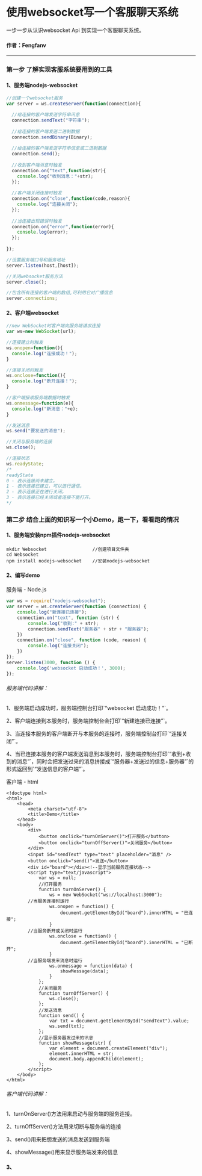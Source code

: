 # 使用websocket写一个客服聊天系统

一步一步从认识websocket Api 到实现一个客服聊天系统。

#### 作者：Fengfanv

------

### 第一步 了解实现客服系统要用到的工具
#### 1、服务端**nodejs-websocket**

```javascript
//创建一个websocket服务
var server = ws.createServer(function(connection){

  //给连接的客户端发送字符串讯息
  connection.sendText("字符串");
  
  //给连接的客户端发送二进制数据
  connection.sendBinary(Binary);
  
  //给连接的客户端发送字符串信息或二进制数据
  connection.send();
  
  //收到客户端消息时触发
  connection.on("text",function(str){
    console.log("收到消息："+str);
  });
  
  //客户端关闭连接时触发
  connection.on("close",function(code,reason){
    console.log("连接关闭");
  });
  
  //当连接出现错误时触发
  connection.on("error",function(error){
    console.log(error);
  });
  
});

//设置服务端口号和服务地址
server.listen(host,[host]);

//关闭websocket服务方法
server.close();

//包含所有连接的客户端的数组,可利用它对广播信息
server.connections;

```
#### 2、客户端**websocket**
```javascript
//new WebSocket时客户端向服务端请求连接
var ws=new WebSocket(url);

//连接建立时触发
ws.onopen=function(){
  console.log("连接成功！");
}

//连接关闭时触发
ws.onclose=function(){
  console.log("断开连接！");
}

//客户端接收服务端数据时触发
ws.onmessage=function(e){
  console.log("新消息："+e);
}

//发送消息
ws.send("要发送的消息");

//关闭与服务端的连接
ws.close();

//连接状态
ws.readyState;
/*
readyState
0 - 表示连接尚未建立。
1 - 表示连接已建立，可以进行通信。
2 - 表示连接正在进行关闭。
3 - 表示连接已经关闭或者连接不能打开。
*/

```

### 第二步 结合上面的知识写一个小Demo，跑一下，看看跑的情况

#### 1、服务端安装npm插件**nodejs-websocket**
```
mkdir Websocket                 //创建项目文件夹
cd Websocket                    
npm install nodejs-websocket    //安装nodejs-websocket
```
#### 2、编写demo
服务端 - Node.js
```javascript
var ws = require("nodejs-websocket");
var server = ws.createServer(function (connection) {
	console.log("新连接已连接");
	connection.on("text", function (str) {
		console.log("收到:" + str);
		connection.sendText("服务器" + str + "服务器");
	})
	connection.on("close", function (code, reason) {
		console.log("连接关闭");
	})
});
server.listen(3000, function () {
	console.log('websocket 启动成功！', 3000);
});
```
<h6>服务端代码讲解：</h6>
<p>1、服务端启动成功时，服务端控制台打印`“websocket 启动成功！”`。</p>
<p>2、客户端连接到本服务时，服务端控制台会打印`“新建连接已连接”`。</p>
<p>3、当连接本服务的客户端断开与本服务的连接时，服务端控制台打印`“连接关闭”`。</p>
<p>4、当已连接本服务的客户端发送消息到本服务时，服务端控制台打印`“收到+收到的消息”`，同时会把发送过来的消息拼接成`“服务器+发送过的信息+服务器”`的形式返回到`“发送信息的客户端”`。</p>

客户端 - html
```
<!doctype html>
<html>
	<head>
		<meta charset="utf-8">
		<title>Demo</title>
	</head>
	<body>
		<div>
			<button onclick="turnOnServer()">打开服务</button>
			<button onclick="turnOffServer()">关闭服务</button>
		</div>
		<input id="sendText" type="text" placeholder="消息" />
		<button onclick="send()">发送</button>
		<div id="board"></div><!--显示当前服务连接状态-->
		<script type="text/javascript">
			var ws = null;
			//打开服务
			function turnOnServer() {
				ws = new WebSocket("ws://localhost:3000");
        //当服务连接时运行
				ws.onopen = function() {
					document.getElementById("board").innerHTML = "已连接";
				}
        //当服务断开或关闭时运行
				ws.onclose = function() {
					document.getElementById("board").innerHTML = "已断开";
				}
        //当服务端发来消息时运行
				ws.onmessage = function(data) {
					showMessage(data);
				}
			};
			//关闭服务
			function turnOffServer() {
				ws.close();
			};
			//发送消息
			function send() {
				var txt = document.getElementById("sendText").value;
				ws.send(txt);
			};
			//显示服务器发过来的讯息
			function showMessage(str) {
				var element = document.createElement("div");
				element.innerHTML = str;
				document.body.appendChild(element);
			};
		</script>
	</body>
</html>
```
<h6>客户端代码讲解：</h6>
<p>1、turnOnServer()方法用来启动与服务端的服务连接。</p>
<p>2、turnOffServer()方法用来切断与服务端的连接</p>
<p>3、send()用来把想发送的消息发送到服务端</p>
<p>4、showMessage()用来显示服务端发来的信息</p>

#### 3、
